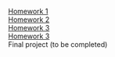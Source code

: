 [Homework 1](https://yurkorom.github.io/beauty-zone/homework-1/)<br>
[Homework 2](https://yurkorom.github.io/beauty-zone/homework-2/)<br>
[Homework 3](https://yurkorom.github.io/beauty-zone/homework-3/)<br>
[Homework 3](https://yurkorom.github.io/beauty-zone/homework-4/)<br>
Final project (to be completed)
